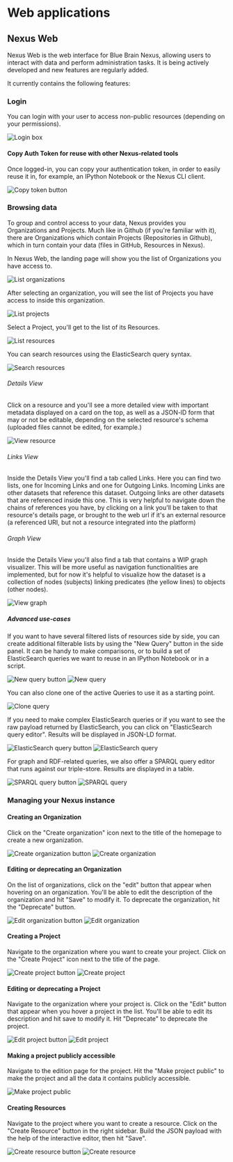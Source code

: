 # Web applications

## Nexus Web

Nexus Web is the web interface for Blue Brain Nexus, allowing users to interact with data and perform administration tasks. It is being actively developed and new features are regularly added.

It currently contains the following features:

### Login

You can login with your user to access non-public resources (depending on your permissions).

![Login box](./webapps/img/login-web.png)

#### Copy Auth Token for reuse with other Nexus-related tools

Once logged-in, you can copy your authentication token, in order to easily reuse it in, for example, an IPython Notebook or the Nexus CLI client.

![Copy token button](./webapps/img/copy-token.gif)

### Browsing data

To group and control access to your data, Nexus provides you Organizations and Projects. Much like in Github (if you're familiar with it), there are Organizations which contain Projects (Repositories in Github), which in turn contain your data (files in GitHub, Resources in Nexus).

In Nexus Web, the landing page will show you the list of Organizations you have access to.

![List organizations](./webapps/img/list-orgs.png)

After selecting an organization, you will see the list of Projects you have access to inside this organization.

![List projects](./webapps/img/list-projects.png)

Select a Project, you'll get to the list of its Resources.

![List resources](./webapps/img/list-resources.png)

You can search resources using the ElasticSearch query syntax.

![Search resources](./webapps/img/search-resources.png)

###### Details View

Click on a resource and you'll see a more detailed view with important metadata displayed on a card on the top, as well as a JSON-lD form that may or not be editable, depending on the selected resource's schema (uploaded files cannot be edited, for example.)

![View resource](./webapps/img/view-resource.png)

###### Links View

Inside the Details View you'll find a tab called Links. Here you can find two lists,
one for Incoming Links and one for Outgoing Links. Incoming Links are other datasets that reference this dataset. Outgoing links are other datasets that are referenced inside this one. This is very helpful to navigate down the chains of references you have, by clicking on a link you'll be taken to that resource's details page, or brought to the web url if it's an external resource (a referenced URI, but not a resource integrated into the platform)

###### Graph View

Inside the Details View you'll also find a tab that contains a WIP graph visualizer.
This will be more useful as navigation functionalities are implemented, but for now
it's helpful to visualize how the dataset is a collection of nodes (subjects) linking predicates (the yellow lines) to objects (other nodes).

![View graph](./webapps/img/view-graph.png)

##### Advanced use-cases

If you want to have several filtered lists of resources side by side, you can create additional filterable lists by using the "New Query" button in the side panel. It can be handy to make comparisons, or to build a set of ElasticSearch queries we want to reuse in an IPython Notebook or in a script.

![New query button](./webapps/img/new-query-button.png)
![New query](./webapps/img/new-query.png)

You can also clone one of the active Queries to use it as a starting point.

![Clone query](./webapps/img/clone-query.png)

If you need to make complex ElasticSearch queries or if you want to see the raw payload returned by ElasticSearch, you can click on "ElasticSearch query editor". Results will be displayed in JSON-LD format.

![ElasticSearch query button](./webapps/img/es-query-button.png)
![ElasticSearch query](./webapps/img/es-query.png)

For graph and RDF-related queries, we also offer a SPARQL query editor that runs against our triple-store. Results are displayed in a table.

![SPARQL query button](./webapps/img/sparql-query-button.png)
![SPARQL query](./webapps/img/sparql-query.png)

### Managing your Nexus instance

#### Creating an Organization

Click on the "Create organization" icon next to the title of the homepage to create a new organization.

![Create organization button](./webapps/img/create-organization-button.png)
![Create organization](./webapps/img/create-organization.png)

#### Editing or deprecating an Organization

On the list of organizations, click on the "edit" button that appear when hovering on an organization. You'll be able to edit the description of the organization and hit "Save" to modify it. To deprecate the organization, hit the "Deprecate" button.

![Edit organization button](./webapps/img/edit-organization-button.png)
![Edit organization](./webapps/img/edit-organization.png)

#### Creating a Project

Navigate to the organization where you want to create your project. Click on the "Create Project" icon next to the title of the page.

![Create project button](./webapps/img/create-project-button.png)
![Create project](./webapps/img/create-project.png)

#### Editing or deprecating a Project

Navigate to the organization where your project is. Click on the "Edit" button that appear when you hover a project in the list. You'll be able to edit its description and hit save to modify it. Hit "Deprecate" to deprecate the project.

![Edit project button](./webapps/img/edit-project-button.png)
![Edit project](./webapps/img/edit-project.png)

#### Making a project publicly accessible

Navigate to the edition page for the project. Hit the "Make project public" to make the project and all the data it contains publicly accessible.

![Make project public](./webapps/img/make-project-public.png)

#### Creating Resources

Navigate to the project where you want to create a resource. Click on the "Create Resource" button in the right sidebar. Build the JSON payload with the help of the interactive editor, then hit "Save".

![Create resource button](./webapps/img/create-resource-button.png)
![Create resource](./webapps/img/create-resource.png)
